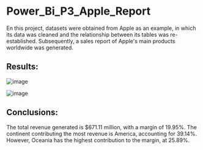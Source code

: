 # Power_Bi_P3_Apple_Report

En this project, datasets were obtained from Apple as an example, in which its data was cleaned and the relationship between its tables was re-established. Subsequently, a sales report of Apple's main products worldwide was generated.

## Results:

![image](https://github.com/ELopez2657/Power_Bi_P4_Apple_Report/assets/146747798/7b235743-4ef6-48e9-9191-8f01b05306fb)

![image](https://github.com/ELopez2657/Power_Bi_P3_Apple_Report/assets/146747798/d21d80d6-f088-42ea-9fa0-d2d959c85ae5)


## Conclusions:

The total revenue generated is $671.11 million, with a margin of 19.95%. The continent contributing the most revenue is America, accounting for 39.14%. However, Oceania has the highest contribution to the margin, at 25.89%.
